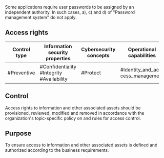 Some applications require user passwords to be assigned by an independent authority. In such cases, a), c) and d) of "Password management system" do not apply.
##  Access rights
| Control type   | Information security properties           | Cybersecurity concepts   | Operational capabilities          | Security domains   |
|----------------|-------------------------------------------|--------------------------|-----------------------------------|--------------------|
| #Preventive    | #Confidentiality #Integrity #Availability | #Protect                 | #Identity_and_ac- cess_management | #Protection        |
## Control
Access rights to information and other associated assets should be provisioned, reviewed, modified and removed in accordance with the organization's topic-specific policy on and rules for access control.
## Purpose
To ensure access to information and other associated assets is defined and authorized according to the business requirements.
